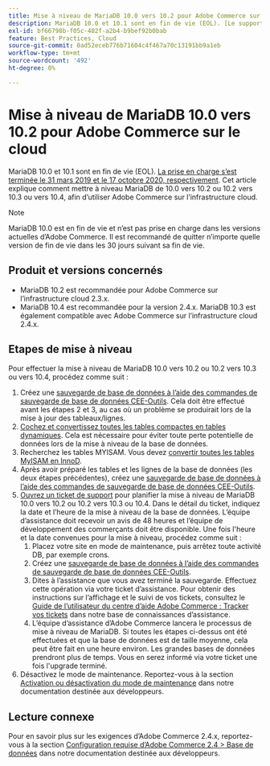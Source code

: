 ```yaml
---
title: Mise à niveau de MariaDB 10.0 vers 10.2 pour Adobe Commerce sur le cloud
description: MariaDB 10.0 et 10.1 sont en fin de vie (EOL). [Le support a pris fin le 31 mars 2019 et le 17 octobre 2020, respectivement](https://endoflife.date/mariadb). Cet article explique comment mettre à niveau MariaDB de 10.0 vers 10.2 ou 10.2 vers 10.3 ou vers 10.4, afin d’utiliser Adobe Commerce sur l’infrastructure cloud.
exl-id: bf66798b-f05c-482f-a2b4-b9bef92b0bab
feature: Best Practices, Cloud
source-git-commit: 0ad52eceb776b71604c4f467a70c13191bb9a1eb
workflow-type: tm+mt
source-wordcount: '492'
ht-degree: 0%

---
```


# Mise à niveau de MariaDB 10.0 vers 10.2 pour Adobe Commerce sur le cloud

MariaDB 10.0 et 10.1 sont en fin de vie (EOL). [La prise en charge s’est terminée le 31 mars 2019 et le 17 octobre 2020, respectivement](https://endoflife.date/mariadb). Cet article explique comment mettre à niveau MariaDB de 10.0 vers 10.2 ou 10.2 vers 10.3 ou vers 10.4, afin d’utiliser Adobe Commerce sur l’infrastructure cloud.

>[!NOTE]
>
>MariaDB 10.0 est en fin de vie et n’est pas prise en charge dans les versions actuelles d’Adobe Commerce. Il est recommandé de quitter n’importe quelle version de fin de vie dans les 30 jours suivant sa fin de vie.

## Produit et versions concernés

* MariaDB 10.2 est recommandée pour Adobe Commerce sur l’infrastructure cloud 2.3.x.
* MariaDB 10.4 est recommandée pour la version 2.4.x. MariaDB 10.3 est également compatible avec Adobe Commerce sur l’infrastructure cloud 2.4.x.

## Etapes de mise à niveau

Pour effectuer la mise à niveau de MariaDB 10.0 vers 10.2 ou 10.2 vers 10.3 ou vers 10.4, procédez comme suit :

1. Créez une [sauvegarde de base de données à l’aide des commandes de sauvegarde de base de données CEE-Outils](https://devdocs.magento.com/cloud/project/project-webint-snap.html#db-dump). Cela doit être effectué avant les étapes 2 et 3, au cas où un problème se produirait lors de la mise à jour des tableaux/lignes.
1. [Cochez et convertissez toutes les tables compactes en tables dynamiques](https://experienceleague.adobe.com/docs/commerce-operations/implementation-playbook/best-practices/maintenance/commerce-235-upgrade-prerequisites-mariadb.html). Cela est nécessaire pour éviter toute perte potentielle de données lors de la mise à niveau de la base de données.
1. Recherchez les tables MYISAM. Vous devez [convertir toutes les tables MyISAM en InnoD](https://experienceleague.adobe.com/docs/commerce-operations/implementation-playbook/best-practices/planning/database-on-cloud.html).
1. Après avoir préparé les tables et les lignes de la base de données (les deux étapes précédentes), créez une [sauvegarde de base de données à l’aide des commandes de sauvegarde de base de données CEE-Outils](https://devdocs.magento.com/cloud/project/project-webint-snap.html#db-dump).
1. [Ouvrez un ticket de support](/help/help-center-guide/help-center/magento-help-center-user-guide.md#submit-ticket) pour planifier la mise à niveau de MariaDB 10.0 vers 10.2 ou 10.2 vers 10.3 ou 10.4. Dans le détail du ticket, indiquez la date et l’heure de la mise à niveau de la base de données. L’équipe d’assistance doit recevoir un avis de 48 heures et l’équipe de développement des commerçants doit être disponible. Une fois l&#39;heure et la date convenues pour la mise à niveau, procédez comme suit :
   1. Placez votre site en mode de maintenance, puis arrêtez toute activité DB, par exemple crons.
   1. Créez une [sauvegarde de base de données à l’aide des commandes de sauvegarde de base de données CEE-Outils](https://devdocs.magento.com/cloud/project/project-webint-snap.html#db-dump).
   1. Dites à l’assistance que vous avez terminé la sauvegarde. Effectuez cette opération via votre ticket d’assistance. Pour obtenir des instructions sur l’affichage et le suivi de vos tickets, consultez le [Guide de l’utilisateur du centre d’aide Adobe Commerce : Tracker vos tickets](/help/help-center-guide/help-center/magento-help-center-user-guide.md#track-tickets) dans notre base de connaissances d’assistance.
   1. L’équipe d’assistance d’Adobe Commerce lancera le processus de mise à niveau de MariaDB. Si toutes les étapes ci-dessus ont été effectuées et que la base de données est de taille moyenne, cela peut être fait en une heure environ. Les grandes bases de données prendront plus de temps. Vous en serez informé via votre ticket une fois l&#39;upgrade terminé.
1. Désactivez le mode de maintenance. Reportez-vous à la section [Activation ou désactivation du mode de maintenance](https://devdocs.magento.com/guides/v2.4/install-gde/install/cli/install-cli-subcommands-maint.html#instgde-cli-maint) dans notre documentation destinée aux développeurs.

## Lecture connexe

Pour en savoir plus sur les exigences d’Adobe Commerce 2.4.x, reportez-vous à la section [Configuration requise d’Adobe Commerce 2.4 > Base de données](https://devdocs.magento.com/guides/v2.4/install-gde/system-requirements.html#database) dans notre documentation destinée aux développeurs.
